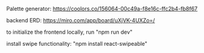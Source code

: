

Palette generator: https://coolors.co/156064-00c49a-f8e16c-ffc2b4-fb8f67

backend ERD: https://miro.com/app/board/uXjVK-4UXZo=/

to initialize the frontend locally, run "npm run dev"

install swipe functionality: "npm install react-swipeable"

